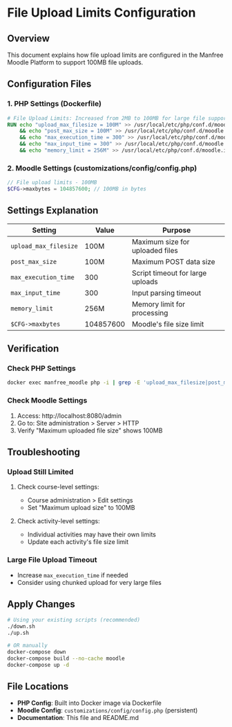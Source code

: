 # File Upload Limits Configuration

## Overview
This document explains how file upload limits are configured in the Manfree Moodle Platform to support 100MB file uploads.

## Configuration Files

### 1. PHP Settings (Dockerfile)
```dockerfile
# File Upload Limits: Increased from 2MB to 100MB for large file support
RUN echo "upload_max_filesize = 100M" >> /usr/local/etc/php/conf.d/moodle.ini \
    && echo "post_max_size = 100M" >> /usr/local/etc/php/conf.d/moodle.ini \
    && echo "max_execution_time = 300" >> /usr/local/etc/php/conf.d/moodle.ini \
    && echo "max_input_time = 300" >> /usr/local/etc/php/conf.d/moodle.ini \
    && echo "memory_limit = 256M" >> /usr/local/etc/php/conf.d/moodle.ini
```

### 2. Moodle Settings (customizations/config/config.php)
```php
// File upload limits - 100MB
$CFG->maxbytes = 104857600; // 100MB in bytes
```

## Settings Explanation

| Setting | Value | Purpose |
|---------|-------|---------|
| `upload_max_filesize` | 100M | Maximum size for uploaded files |
| `post_max_size` | 100M | Maximum POST data size |
| `max_execution_time` | 300 | Script timeout for large uploads |
| `max_input_time` | 300 | Input parsing timeout |
| `memory_limit` | 256M | Memory limit for processing |
| `$CFG->maxbytes` | 104857600 | Moodle's file size limit |

## Verification

### Check PHP Settings
```bash
docker exec manfree_moodle php -i | grep -E 'upload_max_filesize|post_max_size'
```

### Check Moodle Settings
1. Access: http://localhost:8080/admin
2. Go to: Site administration > Server > HTTP
3. Verify "Maximum uploaded file size" shows 100MB

## Troubleshooting

### Upload Still Limited
1. Check course-level settings:
   - Course administration > Edit settings
   - Set "Maximum upload size" to 100MB

2. Check activity-level settings:
   - Individual activities may have their own limits
   - Update each activity's file size limit

### Large File Upload Timeout
- Increase `max_execution_time` if needed
- Consider using chunked upload for very large files

## Apply Changes

```bash
# Using your existing scripts (recommended)
./down.sh
./up.sh

# OR manually
docker-compose down
docker-compose build --no-cache moodle
docker-compose up -d
```

## File Locations
- **PHP Config**: Built into Docker image via Dockerfile
- **Moodle Config**: `customizations/config/config.php` (persistent)
- **Documentation**: This file and README.md